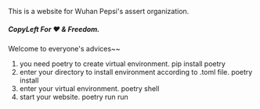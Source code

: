 This is a website for Wuhan Pepsi's assert organization.
##### CopyLeft For ❤️ & Freedom.
Welcome to everyone's advices~~


1. you need poetry to create virtual environment. pip install poetry
2. enter your directory to install environment according to .toml file. poetry install
3. enter your virtual environment. poetry shell
4. start your website. poetry run run

